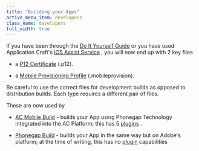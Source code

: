 ```yaml
---
title: "Building your Apps"
active_menu_item: developers
class_name: developers
full_width: true
---
```



If you have been through the [Do It Yourself Guide](/developers/documentation/ac-mobile-build-phonegap/certificates/manual/ios-keys-and-certificates/do-it-yourself-guide/) or you have used Application Craft's [iOS Assist Service](/developers/documentation/ac-mobile-build-phonegap/certificates/manual/ios-keys-and-certificates/i-havent-got-a-mac) , you will now end up with 2 key files

 - a [P12 Certificate](/developers/documentation/ac-mobile-build-phonegap/certificates/manual/ios-keys-and-certificates/do-it-yourself-guide/setting-up-for-development/generating-a-p12-certificate) (.p12).

 - a [Mobile Provisioning Profile](/developers/documentation/ac-mobile-build-phonegap/certificates/manual/ios-keys-and-certificates/do-it-yourself-guide/setting-up-for-development/create-a-provisioning-profile) (.mobileprovision).

Be careful to use the correct files for development builds as opposed to distribution builds. Each type requires a different pair of files.

These are now used by

 - [AC Mobile Build](/developers/documentation/ac-mobile-build-phonegap/ac-mobile-build/) - builds your App using Phonegap Technology integrated into the AC Platform; this has 5 [plugins](/developers/documentation/ac-mobile-build-phonegap/ac-mobile-build/ac-build-plugins/) .

 - [Phonegap Build](/developers/documentation/ac-mobile-build-phonegap/phonegapbuild/) - builds your App in the same way but on Adobe's platform; at the time of writing, this has no [plugin](/developers/documentation/ac-mobile-build-phonegap/ac-mobile-build/ac-build-plugins/) capabilities

